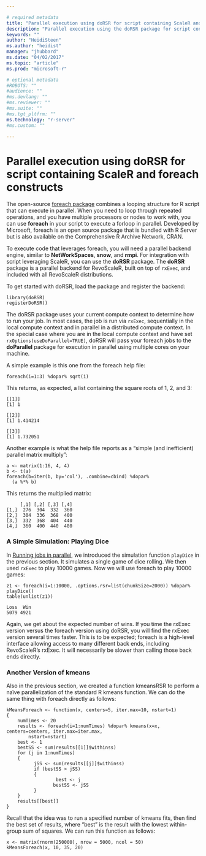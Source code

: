 ```yaml
---

# required metadata
title: "Parallel execution using doRSR for script containing ScaleR and foreach constructs"
description: "Parallel execution using the doRSR package for script containing RevoScaleR and foreach constructs."
keywords: ""
author: "HeidiSteen"
ms.author: "heidist"
manager: "jhubbard"
ms.date: "04/02/2017"
ms.topic: "article"
ms.prod: "microsoft-r"

# optional metadata
#ROBOTS: ""
#audience: ""
#ms.devlang: ""
#ms.reviewer: ""
#ms.suite: ""
#ms.tgt_pltfrm: ""
ms.technology: "r-server"
#ms.custom: ""

---
```


# Parallel execution using doRSR for script containing ScaleR and foreach constructs

The open-source [foreach package](https://CRAN.R-project.org/package=foreach) combines a looping structure for R script 
that can execute in parallel. When you need to loop through repeated operations, and you have multiple processors or nodes to work with, you can use **foreach** in your script to execute a forloop in parallel. Developed by Microsoft, foreach is an open source package that is bundled with R Server but is also available on the Comprehensive R Archive Network, CRAN.  

To execute code that leverages foreach, you will need a parallel backend engine, similar to **NetWorkSpaces**, **snow**, and **rmpi**. For integration with script leveraging ScaleR, you can use the **doRSR** package. The **doRSR** package is a parallel backend for RevoScaleR, built on top of `rxExec`, and included with all RevoScaleR distributions.

To get started with doRSR, load the package and register the backend:

	library(doRSR)
	registerDoRSR()

The doRSR package uses your current compute context to determine how to run your job. In most cases, the job is run via `rxExec`, sequentially in the local compute context and in parallel in a distributed compute context. In the special case where you are in the local compute context and have set `rxOptions(useDoParallel=TRUE)`, doRSR will pass your foreach jobs to the **doParallel** package for execution in parallel using multiple cores on your machine.

A simple example is this one from the foreach help file:

	foreach(i=1:3) %dopar% sqrt(i)

This returns, as expected, a list containing the square roots of 1, 2, and 3:

	[[1]]
	[1] 1

	[[2]]
	[1] 1.414214

	[[3]]
	[1] 1.732051

Another example is what the help file reports as a “simple (and inefficient) parallel matrix multiply”:

	a <- matrix(1:16, 4, 4)
	b <- t(a)
	foreach(b=iter(b, by='col'), .combine=cbind) %dopar%
	  (a %*% b)

This returns the multiplied matrix:

	     [,1] [,2] [,3] [,4]
	[1,]  276  304  332  360
	[2,]  304  336  368  400
	[3,]  332  368  404  440
	[4,]  360  400  440  480

### A Simple Simulation: Playing Dice

In [Running jobs in parallel](how-to-revoscaler-distributed-computing-parallel-jobs.md), we introduced the simulation function `playDice` in the previous section. It simulates a single game of dice rolling. We then used `rxExec` to play 10000 games. Now we will use foreach to play 10000 games:

	z1 <- foreach(i=1:10000, .options.rsr=list(chunkSize=2000)) %dopar% playDice()
	table(unlist(z1))		

	Loss  Win
	5079 4921

Again, we get about the expected number of wins. If you time the rxExec version versus the foreach version using doRSR, you will find the rxExec version several times faster. This is to be expected; foreach is a high-level interface allowing access to many different back ends, including RevoScaleR’s rxExec. It will necessarily be slower than calling those back ends directly.

### Another Version of kmeans

Also in the previous section, we created a function kmeansRSR to perform a naïve parallelization of the standard R kmeans function. We can do the same thing with foreach directly as follows:

	kMeansForeach <- function(x, centers=5, iter.max=10, nstart=1)
	{
		numTimes <- 20
		results <- foreach(i=1:numTimes) %dopar% kmeans(x=x, centers=centers, iter.max=iter.max,
			nstart=nstart)
		best <- 1
		bestSS <- sum(results[[1]]$withinss)
		for (j in 1:numTimes)
		{
		      jSS <- sum(results[[j]]$withinss)
		      if (bestSS > jSS)
		      {
		              best <- j
		             bestSS <- jSS
			  }
		}
		results[[best]]
	}

Recall that the idea was to run a specified number of kmeans fits, then find the best set of results, where “best” is the result with the lowest within-group sum of squares. We can run this function as follows:

	x <- matrix(rnorm(250000), nrow = 5000, ncol = 50)
	kMeansForeach(x, 10, 35, 20)


